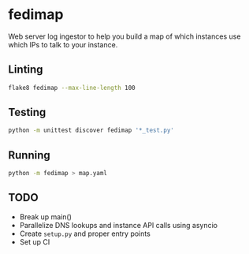 # fedimap

Web server log ingestor to help you build a map of which instances use which IPs to talk to your instance.

## Linting

```bash
flake8 fedimap --max-line-length 100
```

## Testing

```bash
python -m unittest discover fedimap '*_test.py'
```

## Running

```bash
python -m fedimap > map.yaml
```

## TODO

- Break up main()
- Parallelize DNS lookups and instance API calls using asyncio
- Create `setup.py` and proper entry points
- Set up CI

